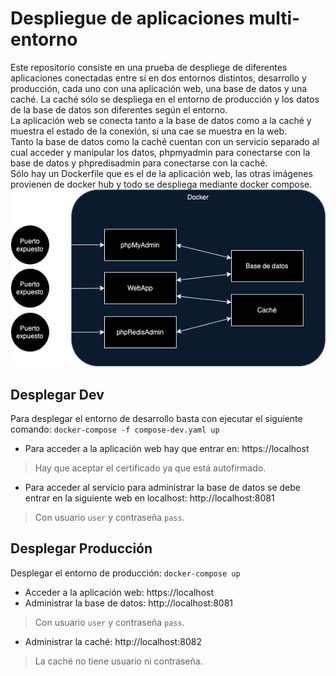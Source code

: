 # Despliegue de aplicaciones multi-entorno
Este repositorio consiste en una prueba de despliege de diferentes aplicaciones conectadas entre sí en dos entornos distintos, desarrollo y producción, cada uno con una aplicación web, una base de datos y una caché. La caché sólo se despliega en el entorno de producción y los datos de la base de datos son diferentes según el entorno.<br>
La aplicación web se conecta tanto a la base de datos como a la caché y muestra el estado de la conexión, si una cae se muestra en la web.<br>
Tanto la base de datos como la caché cuentan con un servicio separado al cual acceder y manipular los datos, phpmyadmin para conectarse con la base de datos y phpredisadmin para conectarse con la caché.<br>
Sólo hay un Dockerfile que es el de la aplicación web, las otras imágenes provienen de docker hub y todo se despliega mediante docker compose.<br>
![Diagrama de la infraestructura](./Diagrama-contenedores.png)

## Desplegar Dev
Para desplegar el entorno de desarrollo basta con ejecutar el siguiente comando:
`docker-compose -f compose-dev.yaml up`

* Para acceder a la aplicación web hay que entrar en: https://localhost
> Hay que aceptar el certificado ya que está autofirmado.

* Para acceder al servicio para administrar la base de datos se debe entrar en la siguiente web en localhost: http://localhost:8081
> Con usuario `user` y contraseña `pass`.

## Desplegar Producción
Desplegar el entorno de producción:
`docker-compose up`

* Acceder a la aplicación web: https://localhost
* Administrar la base de datos: http://localhost:8081
> Con usuario `user` y contraseña `pass`.

* Administrar la caché: http://localhost:8082
> La caché no tiene usuario ni contraseña.
